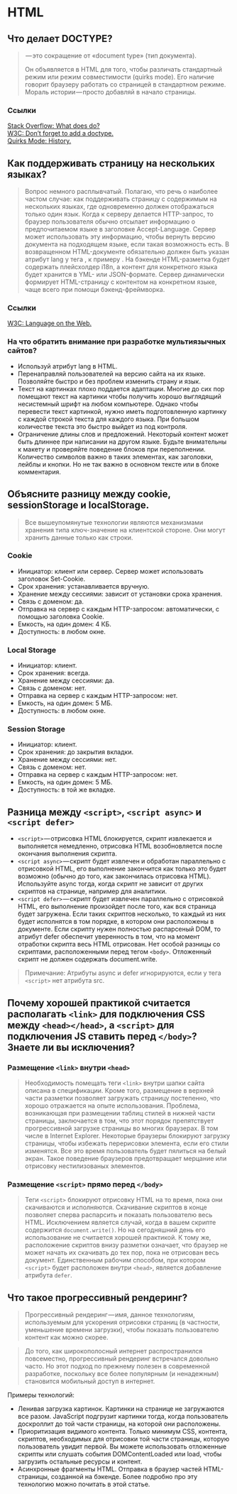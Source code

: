 # HTML
## Что делает DOCTYPE?

><!DOCTYPE> — это сокращение от «document type» (тип документа). 
>Он объявляется в HTML для того, чтобы различать стандартный режим или режим совместимости (quirks mode). 
>Его наличие говорит браузеру работать со страницей в стандартном режиме.
>Мораль истории — просто добавляй <!DOCTYPE html> в начало страницы.

### Ссылки  
[Stack Overflow: What does <!doctype html> do?](https://stackoverflow.com/questions/7695044/what-does-doctype-html-do)  
[W3C: Don’t forget to add a doctype.](https://www.w3.org/QA/Tips/Doctype)  
[Quirks Mode: History.](https://quirks.spec.whatwg.org/#history)  
## Как поддерживать страницу на нескольких языках?

>Вопрос немного расплывчатый. Полагаю, что речь о наиболее частом случае: как поддерживать страницу с содержимым на нескольких языках, где одновременно должен отображаться только один язык.
>Когда к серверу делается HTTP-запрос, то браузер пользователя обычно отсылает информацию о предпочитаемом языке в заголовке Accept-Language. Сервер может использовать эту информацию, чтобы вернуть версию документа на подходящем языке, если такая возможность есть. В возвращенном HTML-документе обязательно должен быть указан атрибут lang у тега <html>, к примеру <html lang="en">.
>На бэкенде HTML-разметка будет содержать плейсхолдер i18n, а контент для конкретного языка будет хранится в YML- или JSON-формате. Сервер динамически формирует HTML-страницу с контентом на конкретном языке, чаще всего при помощи бэкенд-фреймворка.

### Ссылки
[W3C: Language on the Web.](https://www.w3.org/International/getting-started/language)
### На что обратить внимание при разработке мультиязычных сайтов?
* Используй атрибут lang в HTML.
* Перенаправляй пользователей на версию сайта на их языке. Позволяйте быстро и без проблем изменить страну и язык.
* Текст на картинках плохо поддается адаптации. Многие до сих пор помещают текст на картинки чтобы получить хорошо выглядящий несистемный шрифт на любом компьютере. Однако чтобы перевести текст картинкой, нужно иметь подготовленную картинку с каждой строкой текста для каждого языка. При большом количестве текста это быстро выйдет из под контроля.
* Ограничение длины слов и предложений. Некоторый контент может быть длиннее при написании на другом языке. Будьте внимательны к макету и проверяйте поведение блоков при переполнении. Количество символов важно в таких элементах, как заголовки, лейблы и кнопки. Но не так важно в основном тексте или в блоке комментария.

## Объясните разницу между cookie, sessionStorage и localStorage.
> Все вышеупомянутые технологии являются механизмами хранения типа ключ-значение на клиентской стороне. Они могут хранить данные только как строки.
### Cookie
* Инициатор: клиент или сервер. Сервер может использовать заголовок Set-Cookie.
* Срок хранения: устанавливается вручную.
* Хранение между сессиями: зависит от установки срока хранения.
* Связь с доменом: да.
* Отправка на сервер с каждым HTTP-запросом: автоматически, с помощью заголовка Cookie.
* Емкость, на один домен: 4 КБ.
* Доступность: в любом окне.
### Local Storage
* Инициатор: клиент.
* Срок хранения: всегда.
* Хранение между сессиями: да.
* Связь с доменом: нет.
* Отправка на сервер с каждым HTTP-запросом: нет.
* Емкость, на один домен: 5 МБ.
* Доступность: в любом окне.
### Session Storage
* Инициатор: клиент.
* Срок хранения: до закрытия вкладки.
* Хранение между сессиями: нет.
* Связь с доменом: нет.
* Отправка на сервер с каждым HTTP-запросом: нет.
* Емкость, на один домен: 5 МБ.
* Доступность: в той же вкладке.

## Разница между `<script>`, `<script async>` и `<script defer>`
* `<script>` — отрисовка HTML блокируется, скрипт извлекается и выполняется немедленно, отрисовка HTML возобновляется после окончания выполнения скрипта.
* `<script async>` — скрипт будет извлечен и обработан параллельно с отрисовкой HTML, его выполнение закончится как только это будет возможно (обычно до того, как закончилась отрисовка HTML). Используйте async тогда, когда скрипт не зависит от других скриптов на странице, например для аналитики.
* `<script defer>` — скрипт будет извлечен параллельно с отрисовкой HTML, его выполнение произойдет после того, как вся страница будет загружена. Если таких скриптов несколько, то каждый из них будет исполнятся в том порядке, в котором они расположены в документе. Если скрипту нужен полностью распарсеный DOM, то атрибут defer обеспечит уверенность в том, что на момент отработки скрипта весь HTML отрисован. Нет особой разницы со скриптами, расположенными перед тегом `<body>`. Отложенный скрипт не должен содержать document.write.

> Примечание: Атрибуты async и defer игнорируются, если у тега `<script>` нет атрибута src.

## Почему хорошей практикой считается располагать `<link>` для подключения CSS между `<head></head>`, а `<script>` для подключения JS ставить перед `</body>`? Знаете ли вы исключения?
### Размещение `<link>` внутри `<head>`
> Необходимость помещать теги `<link>` внутри шапки сайта описана в спецификации. Кроме того, размещение в верхней части разметки позволяет загружать страницу постепенно, что хорошо отражается на опыте использования. Проблема, возникающая при размещении таблиц стилей в нижней части страницы, заключается в том, что этот порядок препятствует прогрессивной загрузке страницы во многих браузерах. В том числе в Internet Explorer. Некоторые браузеры блокируют загрузку страницы, чтобы избежать перерисовки элемента, если его стили изменятся. Все это время пользователь будет пялиться на белый экран. Такое поведение браузеров предотвращает мерцание или отрисовку нестилизованых элементов.
### Размещение `<script>` прямо перед `</body>`
>Теги `<script>` блокируют отрисовку HTML на то время, пока они скачиваются и исполняются. Скачивание скриптов в конце позволяет сперва распарсить и показать пользователю весь HTML.
> Исключением является случай, когда в вашем скрипте содержится `document.write()`. Но на сегодняшний день его использование не считается хорошей практикой. К тому же, расположение скриптов внизу разметки означает, что браузер не может начать их скачивать до тех пор, пока не отрисован весь документ. Единственным рабочим способом, при котором `<script>` будет расположен внутри `<head>`, является добавление атрибута `defer`.


## Что такое прогрессивный рендеринг?
>Прогрессивный рендеринг — имя, данное технологиям, используемым для ускорения отрисовки страниц (в частности, уменьшение времени загрузки), чтобы показать пользователю контент как можно скорее.

>До того, как широкополосный интернет распространился повсеместно, прогрессивный рендеринг встречался довольно часто. Но этот подход по прежнему полезен в современной разработке, поскольку все более популярным (и ненадежным) становится мобильный доступ в интернет.

Примеры технологий:

* Ленивая загрузка картинок. Картинки на странице не загружаются все разом. JavaScript подгрузит картинки тогда, когда пользователь доскроллит до той части страницы, на которой они расположены.
* Приоритизация видимого контента. Только минимум CSS, контента, скриптов, необходимых для отрисовки той части страницы, которую пользователь увидит первой. Вы можете использовать отложенные скрипты или слушать события DOMContentLoaded или load, чтобы загрузить остальные ресурсы и контент.
* Асинхронные фрагменты HTML. Отправка в браузер частей HTML-страницы, созданной на бэкенде. Более подробно про эту технологию можно почитать в этой статье.